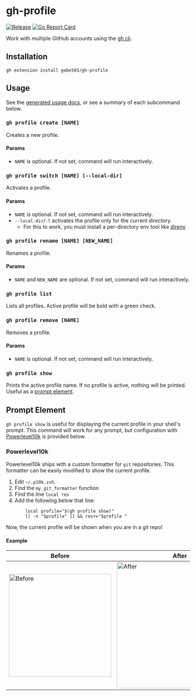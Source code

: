 # gh-profile

[![Release](https://github.com/gabe565/gh-profile/actions/workflows/release.yml/badge.svg)](https://github.com/gabe565/gh-profile/actions/workflows/release.yml)
[![Go Report Card](https://goreportcard.com/badge/github.com/gabe565/gh-profile?v=1)](https://goreportcard.com/report/github.com/gabe565/gh-profile)

Work with multiple GitHub accounts using the [gh cli](https://cli.github.com/).

## Installation

```shell
gh extension install gabe565/gh-profile
```

## Usage

See the [generated usage docs](./docs/profile.md), or see a summary of each
subcommand below.


### `gh profile create [NAME]`
Creates a new profile.

#### Params
- `NAME` is optional. If not set, command will run interactively.


### `gh profile switch [NAME] [--local-dir]`
Activates a profile.

#### Params
- `NAME` is optional. If not set, command will run interactively.
- `--local-dir`/`-l` activates the profile only for the current directory.
  - For this to work, you must install a per-directory env tool like
  [direnv](https://direnv.net).


### `gh profile rename [NAME] [NEW_NAME]`
Renames a profile.

#### Params
- `NAME` and `NEW_NAME` are optional. If not set, command will run interactively.


### `gh profile list`
Lists all profiles. Active profile will be bold with a green check.  


### `gh profile remove [NAME]`
Removes a profile.

#### Params
- `NAME` is optional. If not set, command will run interactively.


### `gh profile show`
Prints the active profile name. If no profile is active, nothing will be
printed. Useful as a [prompt element](#prompt-element).

## Prompt Element

`gh profile show` is useful for displaying the current profile in your
shell's prompt. This command will work for any prompt, but configuration
with [Powerlevel10k](https://github.com/romkatv/powerlevel10k) is provided
below.

### Powerlevel10k

Powerlevel10k ships with a custom formatter for `git` repositories. This
formatter can be easily modified to show the current profile.

1. Edit `~/.p10k.zsh`.
2. Find the `my_git_formatter` function
3. Find the line `local res`
4. Add the following below that line:
    ```shell
        local profile="$(gh profile show)"
        [[ -n "$profile" ]] && res+="$profile "
    ```

Now, the current profile will be shown when you are in a git repo!

#### Example

| Before | After |
|--------|-------|
| <img width="280" alt="Before" src="https://user-images.githubusercontent.com/114527278/199317857-876031b4-ac6f-45e5-84c5-304eadcbf5e6.png"> | <img width="345" alt="After" src="https://user-images.githubusercontent.com/114527278/199317888-7901518a-2a9c-40f8-8416-5c95cb62d60a.png"> |
